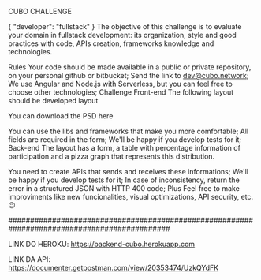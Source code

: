 CUBO CHALLENGE

{ "developer": "fullstack" }
The objective of this challenge is to evaluate your domain in fullstack development: its organization, style and good practices with code, APIs creation, frameworks knowledge and technologies.

Rules
Your code should be made available in a public or private repository, on your personal github or bitbucket;
Send the link to dev@cubo.network;
We use Angular and Node.js with Serverless, but you can feel free to choose other technologies;
Challenge
Front-end
The following layout should be developed layout

You can download the PSD here

You can use the libs and frameworks that make you more comfortable;
All fields are required in the form;
We'll be happy if you develop tests for it;
Back-end
The layout has a form, a table with percentage information of participation and a pizza graph that represents this distribution.

You need to create APIs that sends and receives these informations;
We'll be happy if you develop tests for it;
In case of inconsistency, return the error in a structured JSON with HTTP 400 code;
Plus
Feel free to make improviments like new funcionalities, visual optimizations, API security, etc. 😉

#############################################################################################

LINK DO HEROKU: https://backend-cubo.herokuapp.com

LINK DA API: https://documenter.getpostman.com/view/20353474/UzkQYdFK